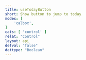 ```yaml
---
title: useTodayButton
short: Show button to jump to today
modes: [
	'calbox',
]
cats: [ 'control' ]
relat: "control"
layout: api
defval: "false"
dattype: "Boolean"
---
```



